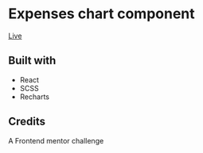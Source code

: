 # Expenses chart component
[Live](https://ht-expense-chart-component.netlify.app/)
## Built with 
- React
- SCSS 
- Recharts

## Credits
A Frontend mentor challenge
